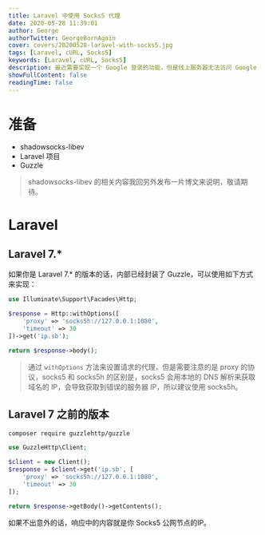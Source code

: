 ```yaml
---
title: Laravel 中使用 Socks5 代理
date: 2020-05-28 11:39:01
author: George
authorTwitter: GeorgeBornAgain
cover: covers/20200528-laravel-with-socks5.jpg
tags: [Laravel, cURL, Socks5]
keywords: [Laravel, cURL, Socks5]
description: 最近需要实现一个 Google 登录的功能，但是线上服务器无法访问 Google 的身份认证服务器，于是就想到了能不能在 HTTP Client 中使用 Socks5 代理。
showFullContent: false
readingTime: false
---
```


# 准备

* shadowsocks-libev
* Laravel 项目
* Guzzle

> shadowsocks-libev 的相关内容我回另外发布一片博文来说明，敬请期待。

# Laravel

## Laravel 7.*

如果你是 Laravel 7.* 的版本的话，内部已经封装了 Guzzle，可以使用如下方式来实现：

```php
use Illuminate\Support\Facades\Http;

$response = Http::withOptions([
    'proxy' => 'socks5h://127.0.0.1:1080',
    'timeout' => 30
])->get('ip.sb');

return $response->body();
```
> 通过 `withOptions` 方法来设置请求的代理，但是需要注意的是 proxy 的协议，socks5 和 socks5h 的区别是，socks5 会用本地的 DNS 解析来获取域名的 IP，会导致获取到错误的服务器 IP，所以建议使用 socks5h。

## Laravel 7 之前的版本

```bash
composer require guzzlehttp/guzzle
```

```php
use GuzzleHttp\Client;

$client = new Client();
$response = $client->get('ip.sb', [
    'proxy' => 'socks5h://127.0.0.1:1080',
    'timeout' => 30
]);

return $response->getBody()->getContents();
```

如果不出意外的话，响应中的内容就是你 Socks5 公网节点的IP。
